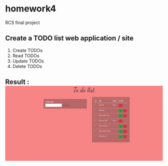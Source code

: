 # homework4
RCS final project 
## Create a TODO list web application / site
1. Create TODOs
2. Read TODOs
3. Update TODOs
4. Delete TODOs

## Result : ![gif](animation4.gif)
